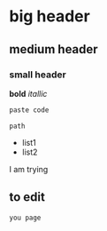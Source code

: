 # big header
## medium header
### small header
**bold**
*itallic*
```ruby 
paste code 
```
`path`
* list1
* list2

I am trying 
## to edit
```ruby
you page
```
